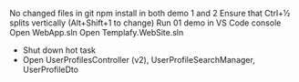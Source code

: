No changed files in git
npm install in both demo 1 and 2
Ensure that Ctrl+½ splits vertically (Alt+Shift+1 to change)
Run 01 demo in VS Code console
Open WebApp.sln
Open Templafy.WebSite.sln
- Shut down hot task
- Open UserProfilesController (v2), UserProfileSearchManager, UserProfileDto
